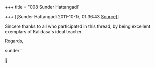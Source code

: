 +++
title = "008 Sunder Hattangadi"

+++
[[Sunder Hattangadi	2011-10-15, 01:36:43 [Source](https://groups.google.com/g/samskrita/c/OoGeAs18djo)]]



Sincere thanks to all who participated in this thread, by being excellent exemplars of Kalidasa's ideal teacher.



Regards,



sunder``



